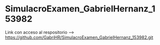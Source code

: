 # SimulacroExamen_GabrielHernanz_153982

Link con acceso al respositorio --> https://github.com/GabriHR/SimulacroExamen_GabrielHernanz_153982.git
